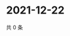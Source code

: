 # 2021-12-22

共 0 条

<!-- BEGIN WEIBO -->
<!-- 最后更新时间 Wed Dec 22 2021 07:00:48 GMT+0800 (China Standard Time) -->

<!-- END WEIBO -->
